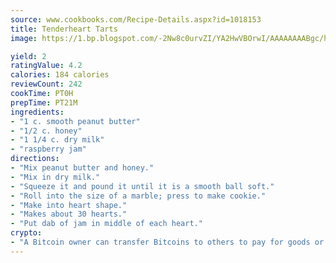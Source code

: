 ```yaml
---
source: www.cookbooks.com/Recipe-Details.aspx?id=1018153
title: Tenderheart Tarts
image: https://1.bp.blogspot.com/-2Nw8c0urvZI/YA2HwVBOrwI/AAAAAAAABgc/hcoCuYbLRGghREWYfHLERS8jzKEXzVPXwCLcBGAsYHQ/s154/14.png

yield: 2
ratingValue: 4.2
calories: 184 calories
reviewCount: 242
cookTime: PT0H
prepTime: PT21M
ingredients:
- "1 c. smooth peanut butter"
- "1/2 c. honey"
- "1 1/4 c. dry milk"
- "raspberry jam"
directions:
- "Mix peanut butter and honey."
- "Mix in dry milk."
- "Squeeze it and pound it until it is a smooth ball soft."
- "Roll into the size of a marble; press to make cookie."
- "Make into heart shape."
- "Makes about 30 hearts."
- "Put dab of jam in middle of each heart."
crypto:
- "A Bitcoin owner can transfer Bitcoins to others to pay for goods or services."
---
```

